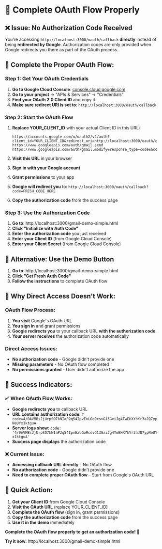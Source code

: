 # 🔄 Complete OAuth Flow Properly

## ❌ **Issue: No Authorization Code Received**

You're accessing `http://localhost:3000/oauth/callback` **directly** instead of being **redirected by Google**. Authorization codes are only provided when Google redirects you there as part of the OAuth process.

## 🎯 **Complete the Proper OAuth Flow:**

### **Step 1: Get Your OAuth Credentials**
1. **Go to Google Cloud Console**: [console.cloud.google.com](https://console.cloud.google.com)
2. **Go to your project** → "APIs & Services" → "Credentials"
3. **Find your OAuth 2.0 Client ID** and copy it
4. **Make sure redirect URI is set to**: `http://localhost:3000/oauth/callback`

### **Step 2: Start the OAuth Flow**
1. **Replace YOUR_CLIENT_ID** with your actual Client ID in this URL:
   ```
   https://accounts.google.com/o/oauth2/v2/auth?client_id=YOUR_CLIENT_ID&redirect_uri=http://localhost:3000/oauth/callback&scope=https://www.googleapis.com/auth/gmail.readonly https://www.googleapis.com/auth/gmail.send https://www.googleapis.com/auth/gmail.modify&response_type=code&access_type=offline
   ```

2. **Visit this URL** in your browser
3. **Sign in with your Google account**
4. **Grant permissions** to your app
5. **Google will redirect you** to: `http://localhost:3000/oauth/callback?code=FRESH_CODE_HERE`
6. **Copy the authorization code** from the success page

### **Step 3: Use the Authorization Code**
1. **Go to**: http://localhost:3000/gmail-demo-simple.html
2. **Click "Initialize with Auth Code"**
3. **Enter the authorization code** you just received
4. **Enter your Client ID** (from Google Cloud Console)
5. **Enter your Client Secret** (from Google Cloud Console)

## 🔧 **Alternative: Use the Demo Button**
1. **Go to**: http://localhost:3000/gmail-demo-simple.html
2. **Click "Get Fresh Auth Code"**
3. **Follow the instructions** to complete OAuth flow

## 🚨 **Why Direct Access Doesn't Work:**

### **OAuth Flow Process:**
1. **You visit** Google's OAuth URL
2. **You sign in** and grant permissions
3. **Google redirects you** to your callback URL **with the authorization code**
4. **Your server receives** the authorization code automatically

### **Direct Access Issues:**
- **No authorization code** - Google didn't provide one
- **Missing parameters** - No OAuth flow completed
- **No permissions granted** - User didn't authorize the app

## 🎯 **Success Indicators:**

### ✅ **When OAuth Flow Works:**
- **Google redirects you** to callback URL
- **URL contains authorization code**: `?code=4/0AVMBsJjUrpSO7kNIaP2q54IpvExLGo9csvG13GxiJg4TwEHXYhYr3aJQ7ypNeUYx1ktguA`
- **Server logs show**: `code: '4/0AVMBsJjUrpSO7kNIaP2q54IpvExLGo9csvG13GxiJg4TwEHXYhYr3aJQ7ypNeUYx1ktguA'`
- **Success page displays** the authorization code

### ❌ **Current Issue:**
- **Accessing callback URL directly** - No OAuth flow
- **No authorization code** - Google didn't provide one
- **Need to complete proper OAuth flow** - Start from Google's OAuth URL

## 🚀 **Quick Action:**

1. **Get your Client ID** from Google Cloud Console
2. **Visit the OAuth URL** (replace YOUR_CLIENT_ID)
3. **Complete the OAuth flow** (sign in, grant permissions)
4. **Copy the authorization code** from the success page
5. **Use it in the demo** immediately

**Complete the OAuth flow properly to get an authorization code!** 🎉

**Try it now**: http://localhost:3000/gmail-demo-simple.html 